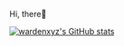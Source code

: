 Hi, there👋

[![wardenxyz's GitHub stats](https://github-readme-stats.vercel.app/api?username=wardenxyz&show_icons=true)](http://wardenxyz.github.io/)
